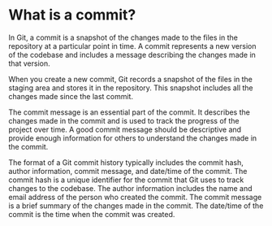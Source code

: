 # What is a commit?

In Git, a commit is a snapshot of the changes made to the files in the repository at a particular point in time. A commit represents a new version of the codebase and includes a message describing the changes made in that version.

When you create a new commit, Git records a snapshot of the files in the staging area and stores it in the repository. This snapshot includes all the changes made since the last commit.

The commit message is an essential part of the commit. It describes the changes made in the commit and is used to track the progress of the project over time. A good commit message should be descriptive and provide enough information for others to understand the changes made in the commit.

The format of a Git commit history typically includes the commit hash, author information, commit message, and date/time of the commit. The commit hash is a unique identifier for the commit that Git uses to track changes to the codebase. The author information includes the name and email address of the person who created the commit. The commit message is a brief summary of the changes made in the commit. The date/time of the commit is the time when the commit was created.

